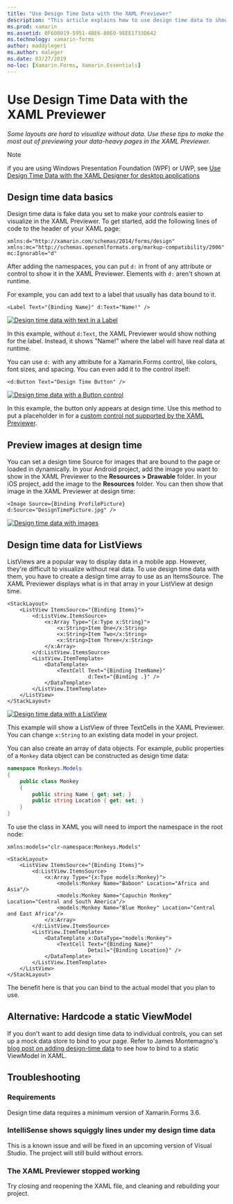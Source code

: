 ```yaml
---
title: "Use Design Time Data with the XAML Previewer"
description: "This article explains how to use design time data to show data-heavy layouts in the XAML Previewer without running your app."
ms.prod: xamarin
ms.assetid: 0F608019-5951-4BE6-80E0-9EEE1733D642
ms.technology: xamarin-forms
author: maddyleger1
ms.author: maleger
ms.date: 03/27/2019
no-loc: [Xamarin.Forms, Xamarin.Essentials]
---
```


# Use Design Time Data with the XAML Previewer

_Some layouts are hard to visualize without data. Use these tips to make the most out of previewing your data-heavy pages in the XAML Previewer._

> [!NOTE]
> if you are using Windows Presentation Foundation (WPF) or UWP, see [Use Design Time Data with the XAML Designer for desktop applications](/visualstudio/xaml-tools/xaml-designtime-data)

## Design time data basics

Design time data is fake data you set to make your controls easier to visualize in the XAML Previewer. To get started, add the following lines of code to the header of your XAML page:

```xaml
xmlns:d="http://xamarin.com/schemas/2014/forms/design"
xmlns:mc="http://schemas.openxmlformats.org/markup-compatibility/2006"
mc:Ignorable="d"
```

After adding the namespaces, you can put `d:` in front of any attribute or control to show it in the XAML Previewer. Elements with `d:` aren't shown at runtime.

For example, you can add text to a label that usually has data bound to it.

```xaml
<Label Text="{Binding Name}" d:Text="Name!" />
```

[![Design time data with text in a Label](xaml-previewer-images/designtimedata-label-sm.png "Design time data with text a Label")](xaml-previewer-images/designtimedata-label-lg.png#lightbox)

In this example, without `d:Text`, the XAML Previewer would show nothing for the label. Instead, it shows "Name!" where the label will have real data at runtime.

You can use `d:` with any attribute for a Xamarin.Forms control, like colors, font sizes, and spacing. You can even add it to the control itself:

```xaml
<d:Button Text="Design Time Button" />
```

[![Design time data with a Button control](xaml-previewer-images/designtimedata-controls-sm.png "Design time data with a Button control")](xaml-previewer-images/designtimedata-controls-lg.png#lightbox)

In this example, the button only appears at design time. Use this method to put a placeholder in for a [custom control not supported by the XAML Previewer](render-custom-controls.md).

## Preview images at design time

You can set a design time Source for images that are bound to the page or loaded in dynamically. In your Android project, add the image you want to show in the XAML Previewer to the **Resources > Drawable** folder. In your iOS project, add the image to the **Resources** folder. You can then show that image in the XAML Previewer at design time:

```xaml
<Image Source={Binding ProfilePicture} d:Source="DesignTimePicture.jpg" />
```

[![Design time data with images](xaml-previewer-images/designtimedata-image-sm.png "Design time data with iamges")](xaml-previewer-images/designtimedata-image-lg.png#lightbox)

## Design time data for ListViews

ListViews are a popular way to display data in a mobile app. However, they're difficult to visualize without real data. To use design time data with them, you have to create a design time array to use as an ItemsSource. The XAML Previewer displays what is in that array in your ListView at design time.

```xaml
<StackLayout>
    <ListView ItemsSource="{Binding Items}">
        <d:ListView.ItemsSource>
            <x:Array Type="{x:Type x:String}">
                <x:String>Item One</x:String>
                <x:String>Item Two</x:String>
                <x:String>Item Three</x:String>
            </x:Array>
        </d:ListView.ItemsSource>
        <ListView.ItemTemplate>
            <DataTemplate>
                <TextCell Text="{Binding ItemName}"
                          d:Text="{Binding .}" />
            </DataTemplate>
        </ListView.ItemTemplate>
    </ListView>
</StackLayout>
```

[![Design time data with a ListView](xaml-previewer-images/designtimedata-itemssource-sm.png "Design time data with a ListView")](xaml-previewer-images/designtimedata-itemssource-lg.png#lightbox)

This example will show a ListView of three TextCells in the XAML Previewer. You can change `x:String` to an existing data model in your project.

You can also create an array of data objects. For example, public properties of a `Monkey` data object can be constructed as design time data:

```csharp
namespace Monkeys.Models
{
    public class Monkey
    {
        public string Name { get; set; }
        public string Location { get; set; }
    }
}
```

To use the class in XAML you will need to import the namespace in the root node:

```xaml
xmlns:models="clr-namespace:Monkeys.Models"
```

```xaml
<StackLayout>
    <ListView ItemsSource="{Binding Items}">
        <d:ListView.ItemsSource>
            <x:Array Type="{x:Type models:Monkey}">
                <models:Monkey Name="Baboon" Location="Africa and Asia"/>
                <models:Monkey Name="Capuchin Monkey" Location="Central and South America"/>
                <models:Monkey Name="Blue Monkey" Location="Central and East Africa"/>
            </x:Array>
        </d:ListView.ItemsSource>
        <ListView.ItemTemplate>
            <DataTemplate x:DataType="models:Monkey">
                <TextCell Text="{Binding Name}"
                          Detail="{Binding Location}" />
            </DataTemplate>
        </ListView.ItemTemplate>
    </ListView>
</StackLayout>
```

The benefit here is that you can bind to the actual model that you plan to use.

## Alternative: Hardcode a static ViewModel

If you don't want to add design time data to individual controls, you can set up a mock data store to bind to your page. Refer to James Montemagno's [blog post on adding design-time data](https://montemagno.com/xamarin-forms-design-time-data-tips-best-practices/) to see how to bind to a static ViewModel in XAML.

## Troubleshooting

### Requirements

Design time data requires a minimum version of Xamarin.Forms 3.6.

### IntelliSense shows squiggly lines under my design time data

This is a known issue and will be fixed in an upcoming version of Visual Studio. The project will still build without errors.

### The XAML Previewer stopped working

Try closing and reopening the XAML file, and cleaning and rebuilding your project.
